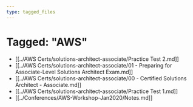 ```yaml
---
type: tagged_files
---
```

# Tagged: "AWS"

- [[../AWS Certs/solutions-architect-associate/Practice Test 2.md]]
- [[../AWS Certs/solutions-architect-associate/01 - Preparing for Associate-Level Solutions Architect Exam.md]]
- [[../AWS Certs/solutions-architect-associate/00 - Certified Solutions Architect - Associate.md]]
- [[../AWS Certs/solutions-architect-associate/Practice Test 1.md]]
- [[../Conferences/AWS-Workshop-Jan2020/Notes.md]]
